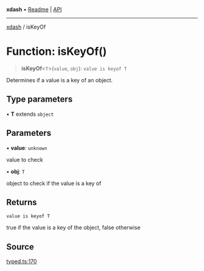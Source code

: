**xdash** • [Readme](../README.md) \| [API](../globals.md)

***

[xdash](../README.md) / isKeyOf

# Function: isKeyOf()

> **isKeyOf**\<`T`\>(`value`, `obj`): `value is keyof T`

Determines if a value is a key of an object.

## Type parameters

• **T** extends `object`

## Parameters

• **value**: `unknown`

value to check

• **obj**: `T`

object to check if the value is a key of

## Returns

`value is keyof T`

true if the value is a key of the object, false otherwise

## Source

[typed.ts:170](https://github.com/shtse8/xdash/blob/55c7e43/src/typed.ts#L170)
